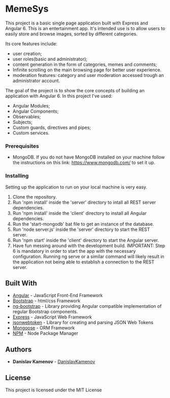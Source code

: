 # MemeSys

This project is a basic single page application built with Express and Angular 6.
This is an entertainment app. It's intended use is to allow users to easily store and browse images, sorted by different categories.
 
Its core features include: 
- user creation;
- user roles(basic and administrator);
- content generation in the form of categories, memes and comments;
- Infinite scrolling on the main browsing page for better user experience.
- moderation features: category and user moderation accessed trough an administrator account.

The goal of the project is to show the core concepts of building an application with Angular 6. In this project I've used:

- Angular Modules;
- Angular Components;
- Observables;
- Subjects;
- Custom guards, directives and pipes;
- Custom services.

### Prerequisites

- MongoDB.
If you do not have MongoDB installed on your machine follow the instructions on this link: https://www.mongodb.com/ to set it up.

### Installing

Setting up the application to run on your local machine is very easy.

1. Clone the repository.
2. Run 'npm install' inside the 'server' directory to intall all REST server dependencies.
3. Run 'npm install' inside the 'client' directory to install all Angular dependencies.
4. Run the 'start-mongodb' bat file to get an instance of the database.
5. Run 'node server.js' inside the 'server' directory to start the REST server.
6. Run 'npm start' inside the 'client' directory to start the Angular server. 
7. Have fun messing around with the development build.
IMPORTANT: Step 6 is mandatory in order to start the app with the necessary configuration. 
Running ng serve or a similar command will likely result in the application not being able to establish a connection to the REST server.

## Built With

* [Angular](https://angular.io/) - JavaScript Front-End Framework
* [Bootstrap](https://getbootstrap.com/) - html/css Framework
* [ng-bootstrap](https://ng-bootstrap.github.io/#/home) - Library providing Angular compatible implementation of regular Bootstrap components.
* [Express](https://expressjs.com/en/starter/installing.html) - JavaScript Web Framework
* [jsonwebtoken](https://www.npmjs.com/package/jsonwebtoken) - Library for creating and parsing JSON Web Tokens
* [Mongoose](http://mongoosejs.com/) - ORM Framework
* [NPM](https://www.npmjs.com/) - Node Package Manager

## Authors

* **Danislav Kamenov** - [DanislavKamenov](https://github.com/DanislavKamenov/)

## License

This project is licensed under the MIT License

